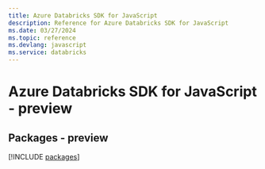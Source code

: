 ```yaml
---
title: Azure Databricks SDK for JavaScript
description: Reference for Azure Databricks SDK for JavaScript
ms.date: 03/27/2024
ms.topic: reference
ms.devlang: javascript
ms.service: databricks
---
```

# Azure Databricks SDK for JavaScript - preview
## Packages - preview
[!INCLUDE [packages](databricks-index.md)]